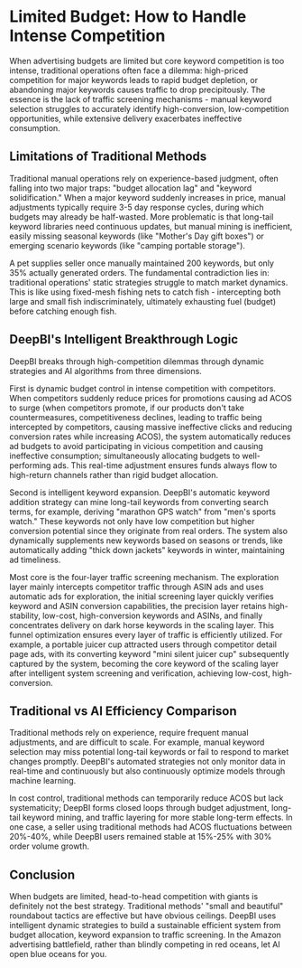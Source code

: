 # Limited Budget: How to Handle Intense Competition

When advertising budgets are limited but core keyword competition is too intense, traditional operations often face a dilemma: high-priced competition for major keywords leads to rapid budget depletion, or abandoning major keywords causes traffic to drop precipitously. The essence is the lack of traffic screening mechanisms - manual keyword selection struggles to accurately identify high-conversion, low-competition opportunities, while extensive delivery exacerbates ineffective consumption.

## Limitations of Traditional Methods

Traditional manual operations rely on experience-based judgment, often falling into two major traps: "budget allocation lag" and "keyword solidification." When a major keyword suddenly increases in price, manual adjustments typically require 3-5 day response cycles, during which budgets may already be half-wasted. More problematic is that long-tail keyword libraries need continuous updates, but manual mining is inefficient, easily missing seasonal keywords (like "Mother's Day gift boxes") or emerging scenario keywords (like "camping portable storage").

A pet supplies seller once manually maintained 200 keywords, but only 35% actually generated orders. The fundamental contradiction lies in: traditional operations' static strategies struggle to match market dynamics. This is like using fixed-mesh fishing nets to catch fish - intercepting both large and small fish indiscriminately, ultimately exhausting fuel (budget) before catching enough fish.

## DeepBI's Intelligent Breakthrough Logic

DeepBI breaks through high-competition dilemmas through dynamic strategies and AI algorithms from three dimensions.

First is dynamic budget control in intense competition with competitors. When competitors suddenly reduce prices for promotions causing ad ACOS to surge (when competitors promote, if our products don't take countermeasures, competitiveness declines, leading to traffic being intercepted by competitors, causing massive ineffective clicks and reducing conversion rates while increasing ACOS), the system automatically reduces ad budgets to avoid participating in vicious competition and causing ineffective consumption; simultaneously allocating budgets to well-performing ads. This real-time adjustment ensures funds always flow to high-return channels rather than rigid budget allocation.

Second is intelligent keyword expansion. DeepBI's automatic keyword addition strategy can mine long-tail keywords from converting search terms, for example, deriving "marathon GPS watch" from "men's sports watch." These keywords not only have low competition but higher conversion potential since they originate from real orders. The system also dynamically supplements new keywords based on seasons or trends, like automatically adding "thick down jackets" keywords in winter, maintaining ad timeliness.

Most core is the four-layer traffic screening mechanism. The exploration layer mainly intercepts competitor traffic through ASIN ads and uses automatic ads for exploration, the initial screening layer quickly verifies keyword and ASIN conversion capabilities, the precision layer retains high-stability, low-cost, high-conversion keywords and ASINs, and finally concentrates delivery on dark horse keywords in the scaling layer. This funnel optimization ensures every layer of traffic is efficiently utilized. For example, a portable juicer cup attracted users through competitor detail page ads, with its converting keyword "mini silent juicer cup" subsequently captured by the system, becoming the core keyword of the scaling layer after intelligent system screening and verification, achieving low-cost, high-conversion.

## Traditional vs AI Efficiency Comparison

Traditional methods rely on experience, require frequent manual adjustments, and are difficult to scale. For example, manual keyword selection may miss potential long-tail keywords or fail to respond to market changes promptly. DeepBI's automated strategies not only monitor data in real-time and continuously but also continuously optimize models through machine learning.

In cost control, traditional methods can temporarily reduce ACOS but lack systematicity; DeepBI forms closed loops through budget adjustment, long-tail keyword mining, and traffic layering for more stable long-term effects. In one case, a seller using traditional methods had ACOS fluctuations between 20%-40%, while DeepBI users remained stable at 15%-25% with 30% order volume growth.

## Conclusion

When budgets are limited, head-to-head competition with giants is definitely not the best strategy. Traditional methods' "small and beautiful" roundabout tactics are effective but have obvious ceilings. DeepBI uses intelligent dynamic strategies to build a sustainable efficient system from budget allocation, keyword expansion to traffic screening. In the Amazon advertising battlefield, rather than blindly competing in red oceans, let AI open blue oceans for you.
